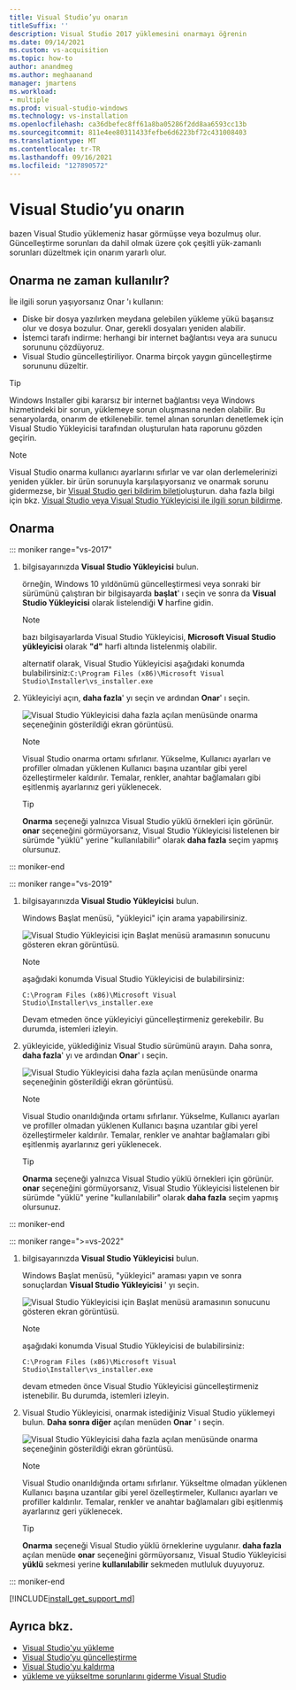 ```yaml
---
title: Visual Studio’yu onarın
titleSuffix: ''
description: Visual Studio 2017 yüklemesini onarmayı öğrenin
ms.date: 09/14/2021
ms.custom: vs-acquisition
ms.topic: how-to
author: anandmeg
ms.author: meghaanand
manager: jmartens
ms.workload:
- multiple
ms.prod: visual-studio-windows
ms.technology: vs-installation
ms.openlocfilehash: ca36dbefec8ff61a8ba05286f2dd8aa6593cc13b
ms.sourcegitcommit: 811e4ee80311433fefbe6d6223bf72c431008403
ms.translationtype: MT
ms.contentlocale: tr-TR
ms.lasthandoff: 09/16/2021
ms.locfileid: "127890572"
---
```

# <a name="repair-visual-studio"></a>Visual Studio’yu onarın

bazen Visual Studio yüklemeniz hasar görmüşse veya bozulmuş olur. Güncelleştirme sorunları da dahil olmak üzere çok çeşitli yük-zamanlı sorunları düzeltmek için onarım yararlı olur.

## <a name="when-to-use-repair"></a>Onarma ne zaman kullanılır?

İle ilgili sorun yaşıyorsanız Onar 'ı kullanın:

* Diske bir dosya yazılırken meydana gelebilen yükleme yükü başarısız olur ve dosya bozulur. Onar, gerekli dosyaları yeniden alabilir.
* İstemci tarafı indirme: herhangi bir internet bağlantısı veya ara sunucu sorununu çözdüyoruz.
* Visual Studio güncelleştiriliyor. Onarma birçok yaygın güncelleştirme sorununu düzeltir.

> [!TIP] 
> Windows Installer gibi kararsız bir internet bağlantısı veya Windows hizmetindeki bir sorun, yüklemeye sorun oluşmasına neden olabilir. Bu senaryolarda, onarım de etkilenebilir. temel alınan sorunları denetlemek için Visual Studio Yükleyicisi tarafından oluşturulan hata raporunu gözden geçirin.

> [!NOTE] 
> Visual Studio onarma kullanıcı ayarlarını sıfırlar ve var olan derlemelerinizi yeniden yükler. bir ürün sorunuyla karşılaşıyorsanız ve onarmak sorunu gidermezse, bir [Visual Studio geri bildirim bileti](https://aka.ms/feedback/suggest?space=8)oluşturun. daha fazla bilgi için bkz. [Visual Studio veya Visual Studio Yükleyicisi ile ilgili sorun bildirme](../ide/how-to-report-a-problem-with-visual-studio.md).

## <a name="how-to-repair"></a>Onarma
::: moniker range="vs-2017"

1. bilgisayarınızda **Visual Studio Yükleyicisi** bulun.

     örneğin, Windows 10 yıldönümü güncelleştirmesi veya sonraki bir sürümünü çalıştıran bir bilgisayarda **başlat**' ı seçin ve sonra da **Visual Studio Yükleyicisi** olarak listelendiği **V** harfine gidin.

   > [!NOTE]
   > bazı bilgisayarlarda Visual Studio Yükleyicisi, **Microsoft Visual Studio yükleyicisi** olarak **"d"** harfi altında listelenmiş olabilir.
   >
   > alternatif olarak, Visual Studio Yükleyicisi aşağıdaki konumda bulabilirsiniz:`C:\Program Files (x86)\Microsoft Visual Studio\Installer\vs_installer.exe`

1. Yükleyiciyi açın, **daha fazla**' yı seçin ve ardından **Onar**' ı seçin.

    ![Visual Studio Yükleyicisi daha fazla açılan menüsünde onarma seçeneğinin gösterildiği ekran görüntüsü.](media/repair-visual-studio.png "Visual Studio Yükleyicisi Visual Studio onar")

   > [!NOTE]
   > Visual Studio onarma ortamı sıfırlanır. Yükselme, Kullanıcı ayarları ve profiller olmadan yüklenen Kullanıcı başına uzantılar gibi yerel özelleştirmeler kaldırılır. Temalar, renkler, anahtar bağlamaları gibi eşitlenmiş ayarlarınız geri yüklenecek.
   >

   > [!TIP]
   > **Onarma** seçeneği yalnızca Visual Studio yüklü örnekleri için görünür. **onar** seçeneğini görmüyorsanız, Visual Studio Yükleyicisi listelenen bir sürümde "yüklü" yerine "kullanılabilir" olarak **daha fazla** seçim yapmış olursunuz.

::: moniker-end

::: moniker range="vs-2019"

1. bilgisayarınızda **Visual Studio Yükleyicisi** bulun.

     Windows Başlat menüsü, "yükleyici" için arama yapabilirsiniz.

     ![Visual Studio Yükleyicisi için Başlat menüsü aramasının sonucunu gösteren ekran görüntüsü.](media/vs-2019/visual-studio-installer.png "Visual Studio Yükleyicisi arayın")

     > [!NOTE]
     > aşağıdaki konumda Visual Studio Yükleyicisi de bulabilirsiniz:
     >
     > `C:\Program Files (x86)\Microsoft Visual Studio\Installer\vs_installer.exe`

    Devam etmeden önce yükleyiciyi güncelleştirmeniz gerekebilir. Bu durumda, istemleri izleyin.

1. yükleyicide, yüklediğiniz Visual Studio sürümünü arayın. Daha sonra, **daha fazla**' yı ve ardından **Onar**' ı seçin.

     ![Visual Studio Yükleyicisi daha fazla açılan menüsünde onarma seçeneğinin gösterildiği ekran görüntüsü.](media/vs-2019/vs-installer-repair.png "Visual Studio onar 2019")

   > [!NOTE]
   > Visual Studio onarıldığında ortamı sıfırlanır. Yükselme, Kullanıcı ayarları ve profiller olmadan yüklenen Kullanıcı başına uzantılar gibi yerel özelleştirmeler kaldırılır. Temalar, renkler ve anahtar bağlamaları gibi eşitlenmiş ayarlarınız geri yüklenecek.
   >

   > [!TIP]
   > **Onarma** seçeneği yalnızca Visual Studio yüklü örnekleri için görünür. **onar** seçeneğini görmüyorsanız, Visual Studio Yükleyicisi listelenen bir sürümde "yüklü" yerine "kullanılabilir" olarak **daha fazla** seçim yapmış olursunuz.

::: moniker-end

::: moniker range=">=vs-2022"

1. bilgisayarınızda **Visual Studio Yükleyicisi** bulun.

     Windows Başlat menüsü, "yükleyici" araması yapın ve sonra sonuçlardan **Visual Studio Yükleyicisi** ' yı seçin.

     ![Visual Studio Yükleyicisi için Başlat menüsü aramasının sonucunu gösteren ekran görüntüsü.](media/vs-2022/vs-installer-search.png "Visual Studio Yükleyicisi arayın")

     > [!NOTE]
     > aşağıdaki konumda Visual Studio Yükleyicisi de bulabilirsiniz:
     >
     > `C:\Program Files (x86)\Microsoft Visual Studio\Installer\vs_installer.exe`

    devam etmeden önce Visual Studio Yükleyicisi güncelleştirmeniz istenebilir. Bu durumda, istemleri izleyin.

1. Visual Studio Yükleyicisi, onarmak istediğiniz Visual Studio yüklemeyi bulun. **Daha sonra diğer** açılan menüden **Onar** ' ı seçin.

     ![Visual Studio Yükleyicisi daha fazla açılan menüsünde onarma seçeneğinin gösterildiği ekran görüntüsü.](media/vs-2022/vs-installer-repair.png "Visual Studio onar 2022")

   > [!NOTE]
   > Visual Studio onarıldığında ortamı sıfırlanır. Yükseltme olmadan yüklenen Kullanıcı başına uzantılar gibi yerel özelleştirmeler, Kullanıcı ayarları ve profiller kaldırılır. Temalar, renkler ve anahtar bağlamaları gibi eşitlenmiş ayarlarınız geri yüklenecek.
   >

   > [!TIP]
   > **Onarma** seçeneği Visual Studio yüklü örneklerine uygulanır. **daha fazla** açılan menüde **onar** seçeneğini görmüyorsanız, Visual Studio Yükleyicisi **yüklü** sekmesi yerine **kullanılabilir** sekmeden mutluluk duyuyoruz.

::: moniker-end

[!INCLUDE[install_get_support_md](includes/install_get_support_md.md)]

## <a name="see-also"></a>Ayrıca bkz.

* [Visual Studio'yu yükleme](install-visual-studio.md)
* [Visual Studio’yu güncelleştirme](update-visual-studio.md)
* [Visual Studio'yu kaldırma](uninstall-visual-studio.md)
* [yükleme ve yükseltme sorunlarını giderme Visual Studio](troubleshooting-installation-issues.md)
